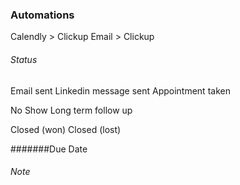 
### Automations
Calendly > Clickup
Email > Clickup


###### Status
Email sent
Linkedin message sent
Appointment taken

No Show
Long term follow up

Closed (won)
Closed (lost)


#######Due Date
###### Note




